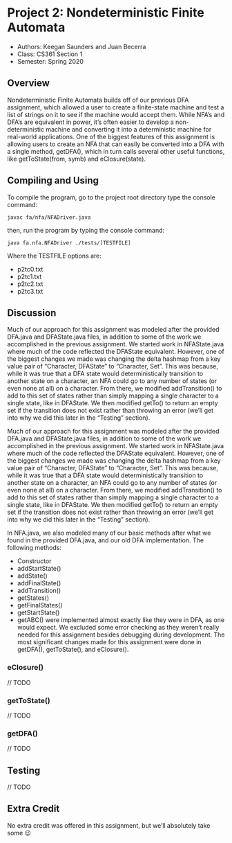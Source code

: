 # Project 2: Nondeterministic Finite Automata

* Authors: Keegan Saunders and Juan Becerra
* Class: CS361 Section 1
* Semester: Spring 2020

## Overview

Nondeterministic Finite Automata builds off of our previous DFA assignment, which allowed a user to create a finite-state machine and test a list of strings on it to see if the machine would accept them. While NFA’s and DFA’s are equivalent in power, it’s often easier to develop a non-deterministic machine and converting it into a deterministic machine for real-world applications. One of the biggest features of this assignment is allowing users to create an NFA that can easily be converted into a DFA with a single method, getDFA(), which in turn calls several other useful functions, like getToState(from, symb) and eClosure(state).

## Compiling and Using

To compile the program, go to the project root directory type the console command:

```
javac fa/nfa/NFADriver.java
```

then, run the program by typing the console command:

```
java fa.nfa.NFADriver ./tests/[TESTFILE]
```

Where the TESTFILE options are:
- p2tc0.txt
- p2tc1.txt
- p2tc2.txt
- p2tc3.txt

## Discussion

Much of our approach for this assignment was modeled after the provided DFA.java and DFAState.java files, in addition to some of the work we accomplished in the previous assignment. We started work in NFAState.java where much of the code reflected the DFAState equivalent. However, one of the biggest changes we made was changing the delta hashmap from a key value pair of “Character, DFAState” to “Character, Set<NFAState>”. This was because, while it was true that a DFA state would deterministically transition to another state on a character, an NFA could go to any number of states (or even none at all) on a character. From there, we modified addTransition() to add to this set of states rather than simply mapping a single character to a single state, like in DFAState. We then modified getTo() to return an empty set if the transition does not exist rather than throwing an error (we’ll get into why we did this later in the “Testing” section).

Much of our approach for this assignment was modeled after the provided DFA.java and DFAState.java files, in addition to some of the work we accomplished in the previous assignment. We started work in NFAState.java where much of the code reflected the DFAState equivalent. However, one of the biggest changes we made was changing the delta hashmap from a key value pair of “Character, DFAState” to “Character, Set<NFAState>”. This was because, while it was true that a DFA state would deterministically transition to another state on a character, an NFA could go to any number of states (or even none at all) on a character. From there, we modified addTransition() to add to this set of states rather than simply mapping a single character to a single state, like in DFAState. We then modified getTo() to return an empty set if the transition does not exist rather than throwing an error (we’ll get into why we did this later in the “Testing” section).

In NFA.java, we also modeled many of our basic methods after what we found in the provided DFA.java, and our old DFA implementation. The following methods:
-	Constructor
-	addStartState()
-	addState()
-	addFinalState()
-	addTransition()
-	getStates()
-	getFinalStates()
-	getStartState()
-	getABC()
were implemented almost exactly like they were in DFA, as one would expect. We excluded some error checking as they weren’t really needed for this assignment besides debugging during development. The most significant changes made for this assignment were done in getDFA(), getToState(), and eClosure().

### eClosure()
// TODO

### getToState()
// TODO

### getDFA()
// TODO

## Testing

// TODO

## Extra Credit

No extra credit was offered in this assignment, but we’ll absolutely take some 😉